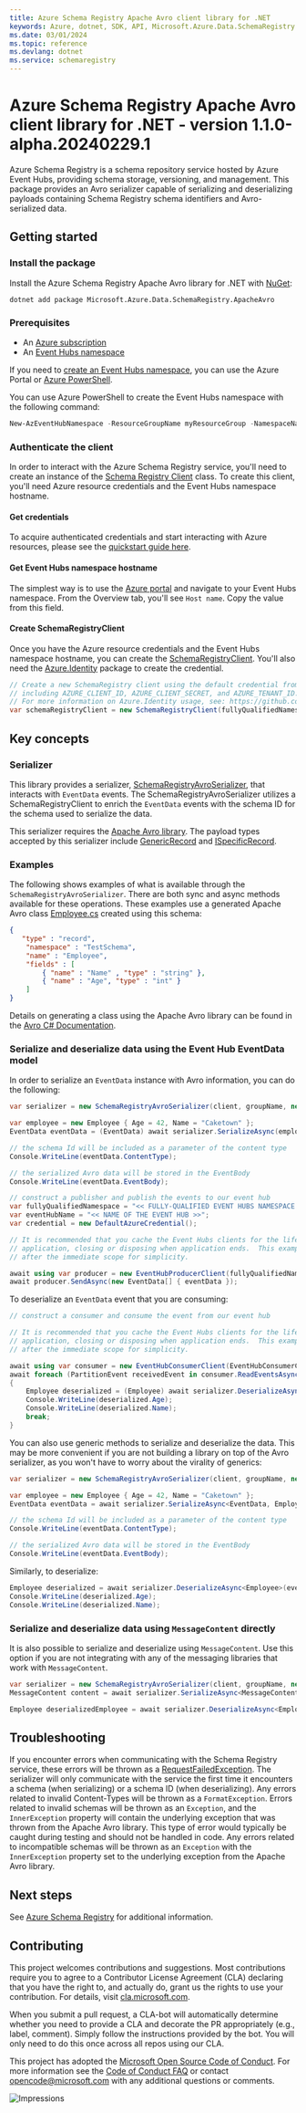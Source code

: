 ```yaml
---
title: Azure Schema Registry Apache Avro client library for .NET
keywords: Azure, dotnet, SDK, API, Microsoft.Azure.Data.SchemaRegistry.ApacheAvro, schemaregistry
ms.date: 03/01/2024
ms.topic: reference
ms.devlang: dotnet
ms.service: schemaregistry
---
```

# Azure Schema Registry Apache Avro client library for .NET - version 1.1.0-alpha.20240229.1 


Azure Schema Registry is a schema repository service hosted by Azure Event Hubs, providing schema storage, versioning, and management. This package provides an Avro serializer capable of serializing and deserializing payloads containing Schema Registry schema identifiers and Avro-serialized data.

## Getting started

### Install the package

Install the Azure Schema Registry Apache Avro library for .NET with [NuGet][nuget]:

```dotnetcli
dotnet add package Microsoft.Azure.Data.SchemaRegistry.ApacheAvro
```

### Prerequisites

* An [Azure subscription][azure_sub]
* An [Event Hubs namespace][event_hubs_namespace]

If you need to [create an Event Hubs namespace][create_event_hubs_namespace], you can use the Azure Portal or [Azure PowerShell][azure_powershell].

You can use Azure PowerShell to create the Event Hubs namespace with the following command:

```PowerShell
New-AzEventHubNamespace -ResourceGroupName myResourceGroup -NamespaceName namespace_name -Location eastus
```

### Authenticate the client

In order to interact with the Azure Schema Registry service, you'll need to create an instance of the [Schema Registry Client][schema_registry_client] class. To create this client, you'll need Azure resource credentials and the Event Hubs namespace hostname.

#### Get credentials

To acquire authenticated credentials and start interacting with Azure resources, please see the [quickstart guide here][quickstart_guide].

#### Get Event Hubs namespace hostname

The simplest way is to use the [Azure portal][azure_portal] and navigate to your Event Hubs namespace. From the Overview tab, you'll see `Host name`. Copy the value from this field.

#### Create SchemaRegistryClient

Once you have the Azure resource credentials and the Event Hubs namespace hostname, you can create the [SchemaRegistryClient][schema_registry_client]. You'll also need the [Azure.Identity][azure_identity] package to create the credential.

```C# Snippet:SchemaRegistryAvroCreateSchemaRegistryClient
// Create a new SchemaRegistry client using the default credential from Azure.Identity using environment variables previously set,
// including AZURE_CLIENT_ID, AZURE_CLIENT_SECRET, and AZURE_TENANT_ID.
// For more information on Azure.Identity usage, see: https://github.com/Azure/azure-sdk-for-net/blob/main/sdk/identity/Azure.Identity/README.md
var schemaRegistryClient = new SchemaRegistryClient(fullyQualifiedNamespace: fullyQualifiedNamespace, credential: new DefaultAzureCredential());
```

## Key concepts

### Serializer

This library provides a serializer, [SchemaRegistryAvroSerializer][schema_registry_avro_serializer], that interacts with `EventData` events. The SchemaRegistryAvroSerializer utilizes a SchemaRegistryClient to enrich the `EventData` events with the schema ID for the schema used to serialize the data.

This serializer requires the [Apache Avro library][apache_avro_library]. The payload types accepted by this serializer include [GenericRecord][generic_record] and [ISpecificRecord][specific_record].


### Examples

The following shows examples of what is available through the `SchemaRegistryAvroSerializer`. There are both sync and async methods available for these operations. These examples use a generated Apache Avro class [Employee.cs][employee] created using this schema:

```json
{
   "type" : "record",
    "namespace" : "TestSchema",
    "name" : "Employee",
    "fields" : [
        { "name" : "Name" , "type" : "string" },
        { "name" : "Age", "type" : "int" }
    ]
}
```

Details on generating a class using the Apache Avro library can be found in the [Avro C# Documentation][avro_csharp_documentation].

### Serialize and deserialize data using the Event Hub EventData model

In order to serialize an `EventData` instance with Avro information, you can do the following:
```C# Snippet:SchemaRegistryAvroEncodeEventData
var serializer = new SchemaRegistryAvroSerializer(client, groupName, new SchemaRegistryAvroSerializerOptions { AutoRegisterSchemas = true });

var employee = new Employee { Age = 42, Name = "Caketown" };
EventData eventData = (EventData) await serializer.SerializeAsync(employee, messageType: typeof(EventData));

// the schema Id will be included as a parameter of the content type
Console.WriteLine(eventData.ContentType);

// the serialized Avro data will be stored in the EventBody
Console.WriteLine(eventData.EventBody);

// construct a publisher and publish the events to our event hub
var fullyQualifiedNamespace = "<< FULLY-QUALIFIED EVENT HUBS NAMESPACE (like something.servicebus.windows.net) >>";
var eventHubName = "<< NAME OF THE EVENT HUB >>";
var credential = new DefaultAzureCredential();

// It is recommended that you cache the Event Hubs clients for the lifetime of your
// application, closing or disposing when application ends.  This example disposes
// after the immediate scope for simplicity.

await using var producer = new EventHubProducerClient(fullyQualifiedNamespace, eventHubName, credential);
await producer.SendAsync(new EventData[] { eventData });
```

To deserialize an `EventData` event that you are consuming:
```C# Snippet:SchemaRegistryAvroDecodeEventData
// construct a consumer and consume the event from our event hub

// It is recommended that you cache the Event Hubs clients for the lifetime of your
// application, closing or disposing when application ends.  This example disposes
// after the immediate scope for simplicity.

await using var consumer = new EventHubConsumerClient(EventHubConsumerClient.DefaultConsumerGroupName, fullyQualifiedNamespace, eventHubName, credential);
await foreach (PartitionEvent receivedEvent in consumer.ReadEventsAsync())
{
    Employee deserialized = (Employee) await serializer.DeserializeAsync(eventData, typeof(Employee));
    Console.WriteLine(deserialized.Age);
    Console.WriteLine(deserialized.Name);
    break;
}
```

You can also use generic methods to serialize and deserialize the data. This may be more convenient if you are not building a library on top of the Avro serializer, as you won't have to worry about the virality of generics:
```C# Snippet:SchemaRegistryAvroEncodeEventDataGenerics
var serializer = new SchemaRegistryAvroSerializer(client, groupName, new SchemaRegistryAvroSerializerOptions { AutoRegisterSchemas = true });

var employee = new Employee { Age = 42, Name = "Caketown" };
EventData eventData = await serializer.SerializeAsync<EventData, Employee>(employee);

// the schema Id will be included as a parameter of the content type
Console.WriteLine(eventData.ContentType);

// the serialized Avro data will be stored in the EventBody
Console.WriteLine(eventData.EventBody);
```

Similarly, to deserialize:
```C# Snippet:SchemaRegistryAvroDecodeEventDataGenerics
Employee deserialized = await serializer.DeserializeAsync<Employee>(eventData);
Console.WriteLine(deserialized.Age);
Console.WriteLine(deserialized.Name);
```

### Serialize and deserialize data using `MessageContent` directly

It is also possible to serialize and deserialize using `MessageContent`. Use this option if you are not integrating with any of the messaging libraries that work with `MessageContent`.
```C# Snippet:SchemaRegistryAvroEncodeDecodeMessageContent
var serializer = new SchemaRegistryAvroSerializer(client, groupName, new SchemaRegistryAvroSerializerOptions { AutoRegisterSchemas = true });
MessageContent content = await serializer.SerializeAsync<MessageContent, Employee>(employee);

Employee deserializedEmployee = await serializer.DeserializeAsync<Employee>(content);
```

## Troubleshooting

If you encounter errors when communicating with the Schema Registry service, these errors will be thrown as a [RequestFailedException][request_failed_exception]. The serializer will only communicate with the service the first time it encounters a schema (when serializing) or a schema ID (when deserializing). Any errors related to invalid Content-Types will be thrown as a `FormatException`. Errors related to invalid schemas will be thrown as an `Exception`, and the `InnerException` property will contain the underlying exception that was thrown from the Apache Avro library. This type of error would typically be caught during testing and should not be handled in code. Any errors related to incompatible schemas will be thrown as an `Exception` with the `InnerException` property set to the underlying exception from the Apache Avro library.

## Next steps

See [Azure Schema Registry][azure_schema_registry] for additional information.

## Contributing

This project welcomes contributions and suggestions. Most contributions require you to agree to a Contributor License Agreement (CLA) declaring that you have the right to, and actually do, grant us the rights to use your contribution. For details, visit [cla.microsoft.com][cla].

When you submit a pull request, a CLA-bot will automatically determine whether you need to provide a CLA and decorate the PR appropriately (e.g., label, comment). Simply follow the instructions provided by the bot. You will only need to do this once across all repos using our CLA.

This project has adopted the [Microsoft Open Source Code of Conduct][code_of_conduct]. For more information see the [Code of Conduct FAQ][code_of_conduct_faq] or contact [opencode@microsoft.com][email_opencode] with any additional questions or comments.

![Impressions](https://azure-sdk-impressions.azurewebsites.net/api/impressions/azure-sdk-for-net%2Fsdk%2Ftemplate%2FAzure.Template%2FREADME.png)

<!-- LINKS -->
[nuget]: https://www.nuget.org/
[event_hubs_namespace]: /azure/event-hubs/event-hubs-about
[azure_powershell]: /powershell/azure/
[create_event_hubs_namespace]: /azure/event-hubs/event-hubs-quickstart-powershell#create-an-event-hubs-namespace
[quickstart_guide]: https://github.com/Azure/azure-sdk-for-net/blob/main/doc/dev/mgmt_quickstart.md
[schema_registry_client]: https://github.com/Azure/azure-sdk-for-net/blob/main/sdk/schemaregistry/Azure.Data.SchemaRegistry/src/SchemaRegistryClient.cs
[azure_portal]: https://ms.portal.azure.com/
[schema_properties]: src/SchemaProperties.cs
[azure_identity]: https://www.nuget.org/packages/Azure.Identity
[cla]: https://cla.microsoft.com
[code_of_conduct]: https://opensource.microsoft.com/codeofconduct/
[code_of_conduct_faq]: https://opensource.microsoft.com/codeofconduct/faq/
[email_opencode]: mailto:opencode@microsoft.com
[schema_registry_avro_serializer]: https://github.com/Azure/azure-sdk-for-net/blob/main/sdk/schemaregistry/Microsoft.Azure.Data.SchemaRegistry.ApacheAvro/src/SchemaRegistryAvroSerializer.cs
[employee]: https://github.com/Azure/azure-sdk-for-net/blob/main/sdk/schemaregistry/Microsoft.Azure.Data.SchemaRegistry.ApacheAvro/tests/Models/Employee.cs
[avro_csharp_documentation]: https://avro.apache.org/docs/current/api/csharp/html/index.html
[apache_avro_library]: https://www.nuget.org/packages/Apache.Avro/
[generic_record]: https://avro.apache.org/docs/current/api/csharp/html/classAvro_1_1Generic_1_1GenericRecord.html
[specific_record]: https://avro.apache.org/docs/current/api/csharp/html/interfaceAvro_1_1Specific_1_1ISpecificRecord.html
[azure_sub]: https://azure.microsoft.com/free/dotnet/
[azure_schema_registry]: https://aka.ms/schemaregistry
[request_failed_exception]: /dotnet/api/azure.requestfailedexception?view=azure-dotnet

